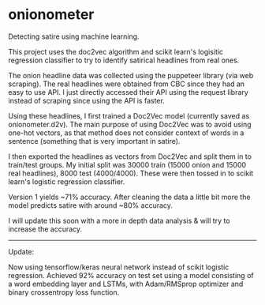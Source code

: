 # onionometer
Detecting satire using machine learning.


This project uses the doc2vec algorithm and scikit learn's logisitic regression classifier to try to identify satirical headlines from real ones.

The onion headline data was collected using the puppeteer library (via web scraping).
The real headlines were obtained from CBC since they had an easy to use API. I just directly accessed their API using the request library instead of scraping since using the API is faster.

Using these headlines, I first trained a Doc2Vec model (currently saved as onionometer.d2v). The main purpose of using Doc2Vec was to avoid using one-hot vectors, as that method does not consider context of words in a sentence (something that is very important in satire).

I then exported the headlines as vectors from Doc2Vec and split them in to train/test groups. My initial split was 30000 train (15000 onion and 15000 real headlines), 8000 test (4000/4000). These were then tossed in to scikit learn's logistic regression classifier.

Version 1 yields ~71% accuracy.
After cleaning the data a little bit more the model predicts satire with around ~80% accuracy.

I will update this soon with a more in depth data analysis & will try to increase the accuracy.

------------------------------------------------------------------------------------------------
Update:

Now using tensorflow/keras neural network instead of scikit logistic regression.
Achieved 92% accuracy on test set using a model consisting of a word embedding layer and LSTMs, with Adam/RMSprop optimizer and binary crossentropy loss function.

